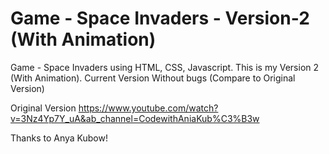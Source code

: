 # Game - Space Invaders - Version-2 (With Animation)

Game - Space Invaders using HTML, CSS, Javascript.
This is my Version 2 (With Animation).
Current Version Without bugs (Compare to Original Version)

Original Version
https://www.youtube.com/watch?v=3Nz4Yp7Y_uA&ab_channel=CodewithAniaKub%C3%B3w

Thanks to Anya Kubow!
